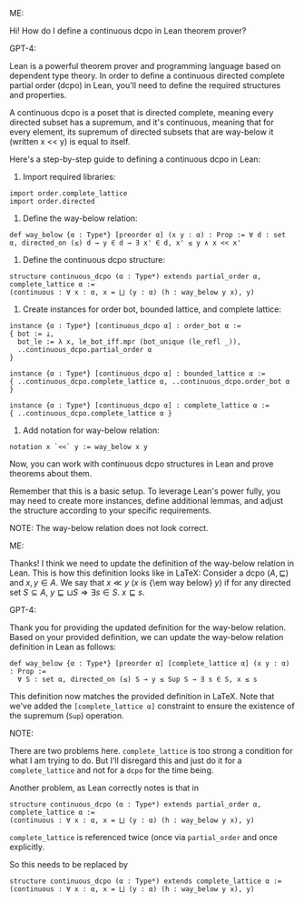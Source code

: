 ME:

Hi! How do I define a continuous dcpo in Lean theorem prover?

GPT-4:

Lean is a powerful theorem prover and programming language based on dependent type theory. In order to define a continuous directed complete partial order (dcpo) in Lean, you'll need to define the required structures and properties.

A continuous dcpo is a poset that is directed complete, meaning every directed subset has a supremum, and it's continuous, meaning that for every element, its supremum of directed subsets that are way-below it (written x << y) is equal to itself.

Here's a step-by-step guide to defining a continuous dcpo in Lean:

1. Import required libraries:
    
```lean
import order.complete_lattice
import order.directed
```

1. Define the way-below relation:

```lean
def way_below {α : Type*} [preorder α] (x y : α) : Prop := ∀ d : set α, directed_on (≤) d → y ∈ d → ∃ x' ∈ d, x' ≤ y ∧ x << x'
```

1. Define the continuous dcpo structure:

```lean
structure continuous_dcpo (α : Type*) extends partial_order α, complete_lattice α :=
(continuous : ∀ x : α, x = ⨆ (y : α) (h : way_below y x), y)
```

1. Create instances for order bot, bounded lattice, and complete lattice:

```lean
instance {α : Type*} [continuous_dcpo α] : order_bot α :=
{ bot := ⊥,
  bot_le := λ x, le_bot_iff.mpr (bot_unique (le_refl _)),
  ..continuous_dcpo.partial_order α
}

instance {α : Type*} [continuous_dcpo α] : bounded_lattice α :=
{ ..continuous_dcpo.complete_lattice α, ..continuous_dcpo.order_bot α }

instance {α : Type*} [continuous_dcpo α] : complete_lattice α :=
{ ..continuous_dcpo.complete_lattice α }
```

1. Add notation for way-below relation:

```lean
notation x `<<` y := way_below x y
```

Now, you can work with continuous dcpo structures in Lean and prove theorems about them.

Remember that this is a basic setup. To leverage Lean's power fully, you may need to create more instances, define additional lemmas, and adjust the structure according to your specific requirements.

NOTE: The way-below relation does not look correct.

ME:

Thanks! I think we need to update the definition of the way-below relation in Lean. This is how this definition looks like in LaTeX: Consider a dcpo $(A, \sqsubseteq)$ and $x, y \in A$.
We say that $x \ll y$ ($x$ is {\em way
below} $y$) if for any directed set $S \subseteq A$,
$y \sqsubseteq \sqcup S \Rightarrow \exists s\in S.
\ x \sqsubseteq s$. 

GPT-4:

Thank you for providing the updated definition for the way-below relation. Based on your provided definition, we can update the way-below relation definition in Lean as follows:

```lean
def way_below {α : Type*} [preorder α] [complete_lattice α] (x y : α) : Prop :=
  ∀ S : set α, directed_on (≤) S → y ≤ Sup S → ∃ s ∈ S, x ≤ s
```

This definition now matches the provided definition in LaTeX. Note that we've added the `[complete_lattice α]` constraint to ensure the existence of the supremum (`Sup`) operation.

NOTE:

There are two problems here. `complete_lattice` is too strong a condition for what I am trying to do. But I'll disregard
this and just do it for a `complete_lattice` and not for a `dcpo` for the time being.

Another problem, as Lean correctly notes is that in

```lean
structure continuous_dcpo (α : Type*) extends partial_order α, complete_lattice α :=
(continuous : ∀ x : α, x = ⨆ (y : α) (h : way_below y x), y)
```

`complete_lattice` is referenced twice (once via `partial_order` and once explicitly.

So this needs to be replaced by

```lean
structure continuous_dcpo (α : Type*) extends complete_lattice α :=
(continuous : ∀ x : α, x = ⨆ (y : α) (h : way_below y x), y)
```
